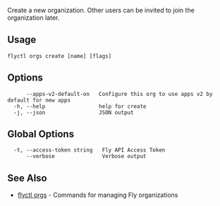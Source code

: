 Create a new organization. Other users can be invited to join the
organization later.


## Usage
~~~
flyctl orgs create [name] [flags]
~~~

## Options

~~~
      --apps-v2-default-on   Configure this org to use apps v2 by default for new apps
  -h, --help                 help for create
  -j, --json                 JSON output
~~~

## Global Options

~~~
  -t, --access-token string   Fly API Access Token
      --verbose               Verbose output
~~~

## See Also

* [flyctl orgs](/docs/flyctl/orgs/)	 - Commands for managing Fly organizations


